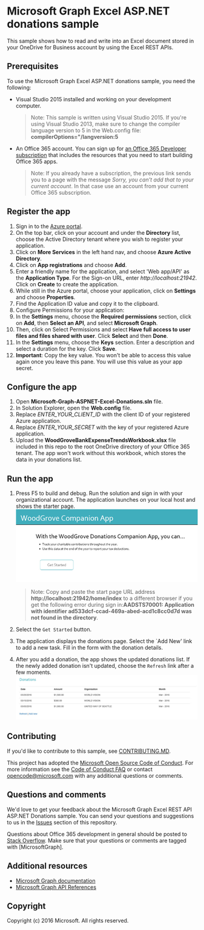 # Microsoft Graph Excel ASP.NET donations sample

This sample shows how to read and write into an Excel document stored in your OneDrive for Business account by using the Excel REST APIs.

## Prerequisites

To use the Microsoft Graph Excel ASP.NET donations sample, you need the following:
* Visual Studio 2015 installed and working on your development computer. 

     > Note: This sample is written using Visual Studio 2015. If you're using Visual Studio 2013, make sure to change the compiler language version to 5 in the Web.config file:  **compilerOptions="/langversion:5**
* An Office 365 account. You can sign up for [an Office 365 Developer subscription](https://aka.ms/devprogramsignup) that includes the resources that you need to start building Office 365 apps.

     > Note: If you already have a subscription, the previous link sends you to a page with the message *Sorry, you can’t add that to your current account*. In that case use an account from your current Office 365 subscription.

## Register the app

1. Sign in to the [Azure portal](https://portal.azure.com/).
2. On the top bar, click on your account and under the **Directory** list, choose the Active Directory tenant where you wish to register your application.
3. Click on **More Services** in the left hand nav, and choose **Azure Active Directory**.
4. Click on **App registrations** and choose **Add**.
5. Enter a friendly name for the application, and select 'Web app/API' as the **Application Type**. For the Sign-on URL, enter *http://localhost:21942*. Click on **Create** to create the application.
6. While still in the Azure portal, choose your application, click on **Settings** and choose **Properties**.
7. Find the Application ID value and copy it to the clipboard.
8. Configure Permissions for your application:
9. In the **Settings** menu, choose the **Required permissions** section, click on **Add**, then **Select an API**, and select **Microsoft Graph**.
10. Then, click on Select Permissions and select **Have full access to user files and files shared with user**. Click **Select** and then **Done**.
11. In the **Settings** menu, choose the **Keys** section. Enter a description and select a duration for the key. Click **Save**.
12. **Important**: Copy the key value. You won't be able to access this value again once you leave this pane. You will use this value as your app secret.

## Configure the app
1. Open **Microsoft-Graph-ASPNET-Excel-Donations.sln** file. 
2. In Solution Explorer, open the **Web.config** file. 
3. Replace *ENTER_YOUR_CLIENT_ID* with the client ID of your registered Azure application.
4. Replace *ENTER_YOUR_SECRET* with the key of your registered Azure application.
5. Upload the **WoodGroveBankExpenseTrendsWorkbook.xlsx** file included in this repo to the root OneDrive directory of your Office 365 tenant. The app won't work without this workbook, which stores the data in your donations list.

## Run the app

1. Press F5 to build and debug. Run the solution and sign in with your organizational account. The application launches on your local host and shows the starter page. 
![WoodGrove Companion App start page](images/ExcelApp.jpg)

     > Note: Copy and paste the start page URL address **http://localhost:21942/home/index** to a different browser if you get the following error during sign in:**AADSTS70001: Application with identifier ad533dcf-ccad-469a-abed-acd1c8cc0d7d was not found in the directory**.
2. Select the `Get Started` button.
3. The application displays the donations page. Select the `Add New' link to add a new task. Fill in the form with the donation details.
4. After you add a donation, the app shows the updated donations list. If the newly added donation isn't updated, choose the `Refresh` link after a few moments.
![Donations list](images/Donations.jpg)

<a name="contributing"></a>
## Contributing ##

If you'd like to contribute to this sample, see [CONTRIBUTING.MD](/CONTRIBUTING.md).

This project has adopted the [Microsoft Open Source Code of Conduct](https://opensource.microsoft.com/codeofconduct/). For more information see the [Code of Conduct FAQ](https://opensource.microsoft.com/codeofconduct/faq/) or contact [opencode@microsoft.com](mailto:opencode@microsoft.com) with any additional questions or comments.

## Questions and comments

We'd love to get your feedback about the Microsoft Graph Excel REST API ASP.NET Donations sample. You can send your questions and suggestions to us in the [Issues](https://github.com/microsoftgraph/aspnet-donations-rest-sample/issues) section of this repository.

Questions about Office 365 development in general should be posted to [Stack Overflow](http://stackoverflow.com/questions/tagged/MicrosoftGraph). Make sure that your questions or comments are tagged with [MicrosoftGraph].
  
## Additional resources

* [Microsoft Graph documentation](http://graph.microsoft.io)
* [Microsoft Graph API References](http://graph.microsoft.io/docs/api-reference/v1.0)


## Copyright
Copyright (c) 2016 Microsoft. All rights reserved.
